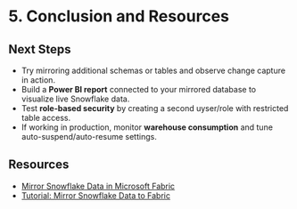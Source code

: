 # 5. Conclusion and Resources

## Next Steps
- Try mirroring additional schemas or tables and observe change capture in action.
- Build a **Power BI report** connected to your mirrored database to visualize live Snowflake data.
- Test **role-based security** by creating a second uyser/role with restricted table access.
- If working in production, monitor **warehouse consumption** and tune auto-suspend/auto-resume settings.

## Resources
- [Mirror Snowflake Data in Microsoft Fabric](https://learn.microsoft.com/en-us/fabric/mirroring/snowflake)
- [Tutorial: Mirror Snowflake Data to Fabric](https://learn.microsoft.com/en-us/fabric/mirroring/snowflake-tutorial)

